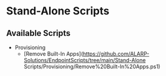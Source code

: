 # Stand-Alone Scripts
## Available Scripts
- Provisioning
    - [Remove Built-In Apps](https://github.com/ALARP-Solutions/EndpointScripts/tree/main/Stand-Alone Scripts/Provisioning/Remove%20Built-In%20Apps.ps1)

